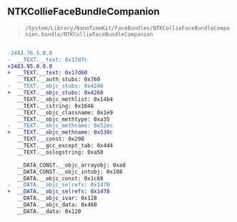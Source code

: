 ## NTKCollieFaceBundleCompanion

> `/System/Library/NanoTimeKit/FaceBundles/NTKCollieFaceBundleCompanion.bundle/NTKCollieFaceBundleCompanion`

```diff

-2483.76.5.0.0
-  __TEXT.__text: 0x17d7c
+2483.95.0.0.0
+  __TEXT.__text: 0x17d60
   __TEXT.__auth_stubs: 0x760
-  __TEXT.__objc_stubs: 0x4240
+  __TEXT.__objc_stubs: 0x4260
   __TEXT.__objc_methlist: 0x14b4
   __TEXT.__cstring: 0x1646
   __TEXT.__objc_classname: 0x1e9
   __TEXT.__objc_methtype: 0xa35
-  __TEXT.__objc_methname: 0x52ec
+  __TEXT.__objc_methname: 0x530c
   __TEXT.__const: 0x298
   __TEXT.__gcc_except_tab: 0x4d4
   __TEXT.__oslogstring: 0xa58

   __DATA_CONST.__objc_arrayobj: 0xa8
   __DATA_CONST.__objc_intobj: 0x108
   __DATA.__objc_const: 0x1c68
-  __DATA.__objc_selrefs: 0x1470
+  __DATA.__objc_selrefs: 0x1478
   __DATA.__objc_ivar: 0x128
   __DATA.__objc_data: 0x460
   __DATA.__data: 0x120

```
